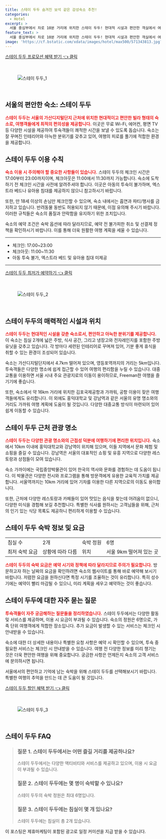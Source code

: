```yaml
---
title: 스테이 두두 숨겨진 보석 같은 감성숙소 추천!
categories:
  - Hotel
excerpt: >
  서울 중심부에서 차로 10분 거리에 위치한 스테이 두두! 현대적 시설과 편안한 객실에서 여유롭게 머물며 가족과 특별한 추억을 만들어보세요. 예약 필수!
feature_text: >
  서울 중심부에서 차로 10분 거리에 위치한 스테이 두두! 현대적 시설과 편안한 객실에서 여유롭게 머물며 가족과 특별한 추억을 만들어보세요. 예약 필수!
image: 'https://cf.bstatic.com/xdata/images/hotel/max500/571343813.jpg?k=5117d1949eaa08e66aaf3073073b31ebe92cb40f3a48aa51763430600b9e0bbb&o=&hp=1'
---
```


<p><a class="modoo-button" href="https://tinyurl.com/26c8bvn9" rel="nofollow noopener">스테이 두두 프로모션 혜택 받기 👈 클릭</a></p><br/>
<figure class="image"><img alt="스테이 두두_1" src="https://cf.bstatic.com/xdata/images/hotel/max1024x768/571343768.jpg?k=f047d9e4ccb53fdb1b15a7a7368b7adb738e91bd9a3a270cd939282ca7734d6f&amp;o=&amp;hp=1"/></figure><br/>

<h2 id="편안한_서울의_숙소">서울의 편안한 숙소: 스테이 두두</h2>
<p><b><span style="color: #ee2323;">스테이 두두는 서울의 가산디지털단지 근처에 위치한 현대적이고 편안한 빌라 형태의 숙소로, 여행객들에게 최적의 편의성을 제공합니다.</span></b> 이곳은 무료 Wi-Fi, 에어컨, 평면 TV 등 다양한 시설을 제공하여 투숙객들이 쾌적한 시간을 보낼 수 있도록 돕습니다. 숙소는 잘 꾸며진 인테리어와 아늑한 분위기를 갖추고 있어, 여행의 피로를 풀기에 적합한 환경을 제공합니다.</p>
<h2 id="숙소_이용_규칙">스테이 두두 이용 수칙</h2>
<p><b><span style="color: #ee2323;">숙소 이용 시 주의해야 할 중요한 사항들이 있습니다.</span></b> 스테이 두두의 체크인 시간은 17:00부터 23:00까지이며, 체크아웃은 11:00에서 11:30까지 가능합니다. 숙소에 도착하기 전 체크인 시간을 사전에 알려주셔야 합니다. 이곳은 아동의 투숙이 불가하며, 엑스트라 베드나 유아용 침대를 제공하지 않으니 참고하시기 바랍니다.</p>
<p>또한, 만 18세 이상의 손님만 체크인할 수 있으며, 숙소 내에서는 흡연과 파티/행사를 금지하고 있습니다. 반려동물 동반도 허용되지 않기 때문에, 이점 유의해 주시기 바랍니다. 이러한 규칙들은 숙소의 품질과 안락함을 유지하기 위한 조치입니다.</p>
<p>숙소의 예약 조건은 숙박 옵션에 따라 달라지므로, 예약 전 불가피한 취소 및 선결제 정책을 확인하시기 바랍니다. 이를 통해 더욱 원활한 여행 계획을 세울 수 있습니다.</p>
<hr/>
<ul>
<li>체크인: 17:00~23:00</li>
<li>체크아웃: 11:00~11:30</li>
<li>아동 투숙 불가, 엑스트라 베드 및 유아용 침대 미제공</li>
</ul>
<hr/>
<p><a class="modoo-button" href="https://tinyurl.com/26c8bvn9" rel="nofollow noopener">스테이 두두 최저가 예약하기 👈 클릭</a></p><br/>
<figure class="image"><img alt="스테이 두두_2" src="https://cf.bstatic.com/xdata/images/hotel/max500/571343813.jpg?k=5117d1949eaa08e66aaf3073073b31ebe92cb40f3a48aa51763430600b9e0bbb&amp;o=&amp;hp=1"/></figure><br/>
<h2 id="숙소의_특징과_시설">스테이 두두의 매력적인 시설과 위치</h2>
<p><b><span style="color: #ee2323;">스테이 두두는 현대적인 시설을 갖춘 숙소로서, 편안하고 아늑한 분위기를 제공합니다.</span></b> 이 숙소는 침실 2개에 넓은 주방, 식사 공간, 그리고 냉장고와 전자레인지를 포함한 주방 유닛을 갖추고 있습니다. 각 방마다 세련된 인테리어로 꾸며져 있어, 기분 좋게 휴식을 취할 수 있는 환경이 조성되어 있습니다.</p>
<p>숙소는 가산디지털단지에서 4.7km 떨어져 있으며, 영등포역까지의 거리는 5km입니다. 투숙객들은 다양한 명소에 쉽게 접근할 수 있어 여행의 편리함을 누릴 수 있습니다. 대중교통을 이용하면 서울 시내 주요 관광지로의 이동이 용이하므로, Freeman한 여행을 즐기기에 좋습니다.</p>
<p>또한, 숙소에서 약 16km 거리에 위치한 김포국제공항과 가까워, 공항 이용이 잦은 여행객들에게도 유리합니다. 이 외에도 홍익대학교 및 강남역과 같은 서울의 유명 명소와의 거리도 가까워 여행 계획에 도움이 될 것입니다. 다양한 대중교통 방식이 마련되어 있어 쉽게 이동할 수 있습니다.</p>
<h2 id="주변_관광지_소개">스테이 두두 근처 관광 명소</h2>
<p><b><span style="color: #ee2323;">스테이 두두는 다양한 관광 명소와의 근접성 덕분에 여행하기에 편리한 위치입니다.</span></b> 숙소에서 10km 이내에 홍익대학교와 강남역이 위치해 있으며, 이들 지역에서 문화 체험 및 쇼핑을 즐길 수 있습니다. 강남역은 서울의 대표적인 쇼핑 및 유흥 지역으로 다양한 레스토랑과 상점들이 모여 있습니다.</p>
<p>숙소 가까이에는 국립중앙박물관이 있어 한국의 역사와 문화를 경험하는 데 도움이 됩니다. 이 박물관은 다양한 전시와 프로그램을 통해 방문객에게 유용한 교육적 가치를 제공합니다. 서울역까지는 10km 거리에 있어 기차를 이용한 다른 지역으로의 이동도 용이합니다.</p>
<p>또한, 근처에 다양한 레스토랑과 카페들이 있어 맛있는 음식을 찾는데 어려움이 없으니, 다양한 미식을 경험해 보길 추천합니다. 특별한 식사를 원하시는 고객님들을 위해, 근처의 인기 있는 식당 목록도 제공하니 편리하게 이용할 수 있습니다.</p>
<h2 id="숙소_정보와_요금_안내">스테이 두두 숙박 정보 및 요금</h2>
<table>
<tr>
<td>침실 수</td>
<td>2개</td>
<td>숙박 정원</td>
<td>6명</td>
</tr>
<tr>
<td>최저 숙박 요금</td>
<td>상황에 따라 다름</td>
<td>위치</td>
<td>서울 9km 떨어져 있는 곳</td>
</tr>
</table>
<p><b><span style="color: #ee2323;">스테이 두두의 숙박 요금은 예약 시기와 정책에 따라 달라지므로 주의가 필요합니다.</span></b> 방문하고자 하는 날짜의 요금을 확인하려면 숙소의 웹사이트를 통해 바로 예약해 보시기 바랍니다. 저렴한 요금을 원하신다면 특정 시기를 조율하는 것이 유리합니다. 특히 성수기에는 예약이 빨리 마감될 수 있으니, 미리 계획을 세우고 예약하는 것이 좋습니다.</p>
<h2 id="자주_묻는_질문들">스테이 두두에 대한 자주 묻는 질문</h2>
<p><b><span style="color: #ee2323;">투숙객들이 자주 궁금해하는 질문들을 정리하였습니다.</span></b> 스테이 두두에서는 다양한 활동 및 서비스를 제공하며, 이용 시 요금이 부과될 수 있습니다. 숙소의 정원은 6명으로, 가족 단위 여행객에게 적합한 장소입니다. 추가 요금이 발생할 수 있는 서비스는 체크인 시 안내받을 수 있습니다.</p>
<p>숙소에 대한 더 상세한 내용이나 특별한 요청 사항은 예약 시 확인할 수 있으며, 투숙 중 필요한 서비스는 체크인 시 안내받을 수 있습니다. 여행 전 다양한 정보를 미리 챙기는 것은 더욱 편안한 여행을 위해 중요합니다. 궁금한 사항은 언제든지 숙소의 고객 서비스에 문의하시면 됩니다.</p>
<p>서울에서의 편안하고 기억에 남는 숙박을 위해 스테이 두두를 선택해보시기 바랍니다. 특별한 여행의 추억을 만드는 데 큰 도움이 될 것입니다.</p>

<p><a class="modoo-button" href="https://tinyurl.com/26c8bvn9" rel="nofollow noopener">스테이 두두 할인 혜택 받기 👈 클릭</a></p><br>

<figure class="image"><img src="https://cf.bstatic.com/xdata/images/hotel/max500/571343795.jpg?k=910d0b38f11c4c0ba1d375f594af1dbcb1b1258e379aab21dcc24afe9a207637&o=&hp=1" alt="스테이 두두_3"></figure><br>
<h2 id="스테이 두두_FAQ">스테이 두두 FAQ</h2>
<div itemscope="" itemtype="https://schema.org/FAQPage"> <blockquote> <div itemscope="" itemprop="mainEntity" itemtype="https://schema.org/Question"> <h3 id="질문_1" itemprop="name">질문 1. 스테이 두두에서는 어떤 즐길 거리를 제공하나요?</h3> <div itemscope="" itemprop="acceptedAnswer" itemtype="https://schema.org/Answer"> <span itemprop="text"> <p>스테이 두두에서는 다양한 액티비티와 서비스를 제공하고 있으며, 이용 시 요금이 부과될 수 있습니다.</p> </span> </div> </div> <div itemscope="" itemprop="mainEntity" itemtype="https://schema.org/Question"> <h3 id="질문_2" itemprop="name">질문 2. 스테이 두두에는 몇 명이 숙박할 수 있나요?</h3> <div itemscope="" itemprop="acceptedAnswer" itemtype="https://schema.org/Answer"> <span itemprop="text"> <p>스테이 두두의 숙박 정원은 최대 6명입니다.</p> </span> </div> </div> <div itemscope="" itemprop="mainEntity" itemtype="https://schema.org/Question"> <h3 id="질문_3" itemprop="name">질문 3. 스테이 두두에는 침실이 몇 개 있나요?</h3> <div itemscope="" itemprop="acceptedAnswer" itemtype="https://schema.org/Answer"> <span itemprop="text"> <p>스테이 두두에는 침실이 총 2개 있습니다.</p> </span> </div> </div> </blockquote> </div><p>이 포스팅은 제휴마케팅이 포함된 광고로 일정 커미션을 지급 받을 수 있습니다.</p>

